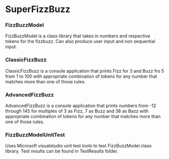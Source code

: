 # SuperFizzBuzz

### FizzBuzzModel

FizzBuzzModel is a class library that takes in numbers and respective tokens for the fizzbuzz. Can also produce user input and non sequential input.

### ClassicFizzBuzz

ClassicFizzBuzz is a console application that prints Fizz for 3 and Buzz fro 5 from 1 to 100 with appropriate combination of tokens for any number that matches more than one of those rules.

### AdvancedFizzBuzz

AdvancedFizzBuzz is a console application that prints numbers from -12 through 145 for multiples of 3 as Fizz, 7 as Buzz and 38 as Bazz with appropriate combination of tokens for any number that matches more than one of those rules.

### FizzBuzzModelUnitTest

Uses Microsoft visualstudio unit test tools to test FizzBuzzModel class library. Test results can be found in TestResults folder.
